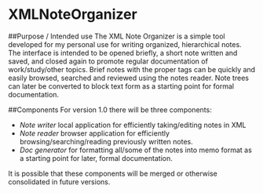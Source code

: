 # XMLNoteOrganizer

##Purpose / Intended use
The XML Note Organizer is a simple tool developed for my personal use for writing organized, hierarchical notes.  The interface is intended to be opened briefly, a short note written and saved, and closed again to promote regular documentation of work/study/other topics. Brief notes with the proper tags can be quickly and easily browsed, searched and reviewed using the notes reader. Note trees can later be converted to block text form as a starting point for formal documentation.

##Components
For version 1.0 there will be three components:
- *Note writer* local application for efficiently taking/editing notes in XML
- *Note reader* browser application for efficiently browsing/searching/reading previously written notes.
- *Doc generator* for formatting all/some of the notes into memo format as a starting point for later, formal documentation.

It is possible that these components will be merged or otherwise consolidated in future versions.
